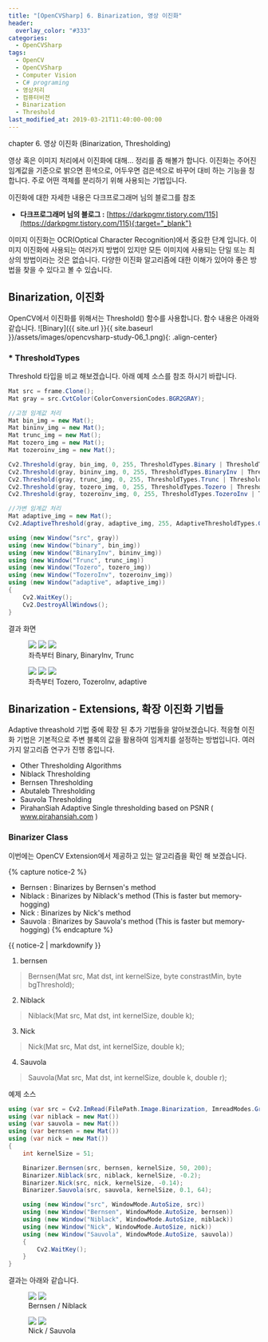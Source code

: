 ```yaml
---
title: "[OpenCVSharp] 6. Binarization, 영상 이진화"
header:
  overlay_color: "#333"
categories:
  - OpenCVSharp  
tags:
  - OpenCV
  - OpenCVSharp
  - Computer Vision
  - C# programing
  - 영상처리
  - 컴퓨터비젼
  - Binarization
  - Threshold
last_modified_at: 2019-03-21T11:40:00-00:00
---
```


chapter 6. 영상 이진화 (Binarization, Thresholding)


영상 혹은 이미지 처리에서 이진화에 대해... 정리를 좀 해볼가 합니다.
이진화는 주어진 임계값을 기준으로 밝으면 흰색으로, 어두우면 검은색으로 바꾸어 대비 하는 기능을 칭합니다. 
주로 어떤 객체를 분리하기 위해 사용되는 기법입니다.

이진화에 대한 자세한 내용은 다크프로그래머 님의 블로그를 참조 
* **다크프로그래머 님의 블로그 :** [https://darkpgmr.tistory.com/115](https://darkpgmr.tistory.com/115){:target="_blank"}

이미지 이진화는 OCR(Optical Character Recognition)에서 중요한 단계 입니다. 이미지 이진화에 사용되는 여러가지 방법이 있지만 모든 이미지에 
사용되는 단일 또는 최상의 방법이라는 것은 없습니다.
다양한 이진화 알고리즘에 대한 이해가 있어야 좋은 방법을 찾을 수 있다고 볼 수 있습니다.

## Binarization, 이진화

OpenCV에서 이진화를 위해서는 Threshold() 함수를 사용합니다. 함수 내용은 아래와 같습니다.
![Binary]({{ site.url }}{{ site.baseurl }}/assets/images/opencvsharp-study-06_1.png){: .align-center}

### * ThresholdTypes
Threshold 타입을 비교 해보겠습니다. 아래 예제 소스를 참조 하시기 바랍니다.


```cs
Mat src = frame.Clone();
Mat gray = src.CvtColor(ColorConversionCodes.BGR2GRAY);

//고정 임계값 처리
Mat bin_img = new Mat();
Mat bininv_img = new Mat();
Mat trunc_img = new Mat();
Mat tozero_img = new Mat();
Mat tozeroinv_img = new Mat();

Cv2.Threshold(gray, bin_img, 0, 255, ThresholdTypes.Binary | ThresholdTypes.Otsu);
Cv2.Threshold(gray, bininv_img, 0, 255, ThresholdTypes.BinaryInv | ThresholdTypes.Otsu);
Cv2.Threshold(gray, trunc_img, 0, 255, ThresholdTypes.Trunc | ThresholdTypes.Otsu);
Cv2.Threshold(gray, tozero_img, 0, 255, ThresholdTypes.Tozero | ThresholdTypes.Otsu);
Cv2.Threshold(gray, tozeroinv_img, 0, 255, ThresholdTypes.TozeroInv | ThresholdTypes.Otsu);            

//가변 임계값 처리
Mat adaptive_img = new Mat();
Cv2.AdaptiveThreshold(gray, adaptive_img, 255, AdaptiveThresholdTypes.GaussianC, ThresholdTypes.Binary, 7, 8);

using (new Window("src", gray))
using (new Window("binary", bin_img))
using (new Window("BinaryInv", bininv_img))
using (new Window("Trunc", trunc_img))
using (new Window("Tozero", tozero_img))
using (new Window("TozeroInv", tozeroinv_img))
using (new Window("adaptive", adaptive_img))            
{
    Cv2.WaitKey();
    Cv2.DestroyAllWindows();
}
```

결과 화면
<figure class="third">
    <img src="/assets/images/opencvsharp-study-06_2.png">
    <img src="/assets/images/opencvsharp-study-06_3.png">
    <img src="/assets/images/opencvsharp-study-06_4.png">
    <figcaption>좌측부터 Binary, BinaryInv, Trunc</figcaption>
</figure>
<figure class="third">
    <img src="/assets/images/opencvsharp-study-06_5.png">
    <img src="/assets/images/opencvsharp-study-06_6.png">
    <img src="/assets/images/opencvsharp-study-06_7.png">
    <figcaption>좌측부터 Tozero, TozeroInv, adaptive</figcaption>
</figure>




## Binarization - Extensions, 확장 이진화 기법들

Adaptive threashold 기법 중에 확장 된 추가 기법들을 알아보겠습니다. 적응형 이진화 기법은 기본적으로 주변 블록의 값을 활용하여 임계치를 설정하는 방법입니다.
여러가지 알고리즘 연구가 진행 중입니다. 
* Other Thresholding Algorithms
* Niblack Thresholding
* Bernsen Thresholding
* Abutaleb Thresholding
* Sauvola Thresholding
* PirahanSiah Adaptive Single thresholding based on PSNR ( www.pirahansiah.com )


### Binarizer Class

이번에는 OpenCV Extension에서 제공하고 있는 알고리즘을 확인 해 보겠습니다.

{% capture notice-2 %}
* Bernsen : Binarizes by Bernsen's method
* Niblack : Binarizes by Niblack's method (This is faster but memory-hogging)
* Nick    : Binarizes by Nick's method
* Sauvola : Binarizes by Sauvola's method (This is faster but memory-hogging)
{% endcapture %}

<div class="notice">
  {{ notice-2 | markdownify }}
</div>

1. bernsen
> Bernsen(Mat src, Mat dst, int kernelSize, byte constrastMin, byte bgThreshold);

2. Niblack
> Niblack(Mat src, Mat dst, int kernelSize, double k);

3. Nick
> Nick(Mat src, Mat dst, int kernelSize, double k);

4. Sauvola
> Sauvola(Mat src, Mat dst, int kernelSize, double k, double r);


예제 소스
```cs
using (var src = Cv2.ImRead(FilePath.Image.Binarization, ImreadModes.Grayscale))
using (var niblack = new Mat())
using (var sauvola = new Mat())
using (var bernsen = new Mat())
using (var nick = new Mat())
{
    int kernelSize = 51;

    Binarizer.Bernsen(src, bernsen, kernelSize, 50, 200);
    Binarizer.Niblack(src, niblack, kernelSize, -0.2);
    Binarizer.Nick(src, nick, kernelSize, -0.14);
    Binarizer.Sauvola(src, sauvola, kernelSize, 0.1, 64);

    using (new Window("src", WindowMode.AutoSize, src))
    using (new Window("Bernsen", WindowMode.AutoSize, bernsen))
    using (new Window("Niblack", WindowMode.AutoSize, niblack))
    using (new Window("Nick", WindowMode.AutoSize, nick))
    using (new Window("Sauvola", WindowMode.AutoSize, sauvola))
    {
        Cv2.WaitKey();
    }
}
```

결과는 아래와 같습니다.
<figure class="half">
    <img src="/assets/images/opencvsharp-study-06_8.png">
    <img src="/assets/images/opencvsharp-study-06_9.png">
    <figcaption>Bernsen / Niblack</figcaption>
</figure>
<figure class="half">
    <img src="/assets/images/opencvsharp-study-06_10.png">
    <img src="/assets/images/opencvsharp-study-06_11.png">
    <figcaption>Nick / Sauvola</figcaption>
</figure>


